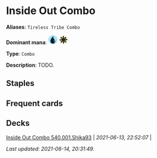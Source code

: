 # Inside Out Combo

**Aliases**: `Tireless Tribe Combo`

**Dominant mana**: <img src="../resources/images/mana/U.png" width="25"/> <img src="../resources/images/mana/W.png" width="25"/>

**Type**: `Combo`

**Description**: TODO.

## **Staples**



## **Frequent cards**



## **Decks**

[Inside Out Combo 540.001.Shika93](https://deckstats.net/decks/78813/2108319-inside-out-combo-540-001) | *2021-06-13, 22:52:07* |   


*Last updated: 2021-06-14, 20:31:49.*
